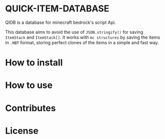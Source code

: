 # QUICK-ITEM-DATABASE
QIDB is a database for minecraft bedrock's script Api.

This database aims to avoid the use of `JSON.stringify()` for saving `ItemStack` and `ItemStack[]`. It works with `mc structures` by saving the items in `.NBT` format, storing perfect clones of the items in a simple and fast way.

# How to install

# How to use

# Contributes

# License
